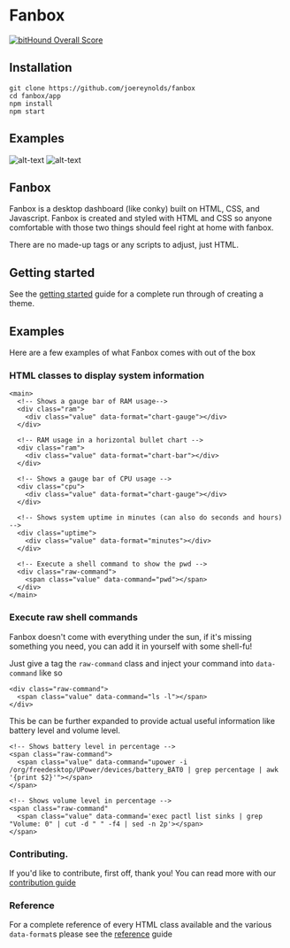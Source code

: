 # Fanbox

[![bitHound Overall Score](https://www.bithound.io/github/joereynolds/fanbox/badges/score.svg)](https://www.bithound.io/github/joereynolds/fanbox)

## Installation

```
git clone https://github.com/joereynolds/fanbox
cd fanbox/app
npm install
npm start
```

## Examples
![alt-text](simple.png)
![alt-text](fanbox.gif)

## Fanbox

Fanbox is a desktop dashboard (like conky) built on HTML, CSS, and Javascript.
Fanbox is created and styled with HTML and CSS so anyone comfortable with those two things should feel right at home with fanbox. 

There are no made-up tags or any scripts to adjust, just HTML.

## Getting started

See the [getting started](docs/getting-started.md) guide for a complete run through of creating a theme.

## Examples

Here are a few examples of what Fanbox comes with out of the box

### HTML classes to display system information
```
<main>
  <!-- Shows a gauge bar of RAM usage-->
  <div class="ram">
    <div class="value" data-format="chart-gauge"></div>
  </div>

  <!-- RAM usage in a horizontal bullet chart -->
  <div class="ram">
    <div class="value" data-format="chart-bar"></div>
  </div>

  <!-- Shows a gauge bar of CPU usage -->
  <div class="cpu">
    <div class="value" data-format="chart-gauge"></div>
  </div>

  <!-- Shows system uptime in minutes (can also do seconds and hours) -->
  <div class="uptime">
    <div class="value" data-format="minutes"></div>
  </div>

  <!-- Execute a shell command to show the pwd -->
  <div class="raw-command">
    <span class="value" data-command="pwd"></span>
  </div>
</main>
```

### Execute raw shell commands

Fanbox doesn't come with everything under the sun, if it's missing something you need, you can add it in yourself with some shell-fu!

Just give a tag the ```raw-command``` class and inject your command into ```data-command``` like so

```
<div class="raw-command">
  <span class="value" data-command="ls -l"></span>
</div>
```

This be can be further expanded to provide actual useful information like battery level and volume level.

```
<!-- Shows battery level in percentage -->
<span class="raw-command">
  <span class="value" data-command="upower -i /org/freedesktop/UPower/devices/battery_BAT0 | grep percentage | awk '{print $2}'"></span>
</span>
```

```
<!-- Shows volume level in percentage -->
<span class="raw-command"
  <span class="value" data-command='exec pactl list sinks | grep "Volume: 0" | cut -d " " -f4 | sed -n 2p'></span>
</span>
```
### Contributing.

If you'd like to contribute, first off, thank you!
You can read more with our [contribution guide](docs/contributing.md)

### Reference

For a complete reference of every HTML class available and the various ```data-format```s please see the [reference](docs/reference.md) guide
